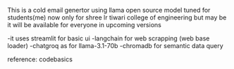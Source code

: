 This is a cold email genertor using llama open source model
tuned for students(me) now only for shree lr tiwari college of engineering 
but may be it will be available for everyone in upcoming versions 

-it uses streamlit for basic ui 
-langchain for web scrapping (web base loader)
-chatgroq as for llama-3.1-70b
-chromadb for semantic data query 

reference: codebasics


